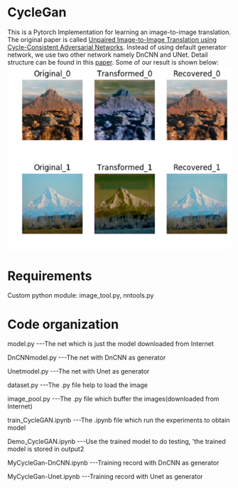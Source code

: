 # CycleGan
This is a Pytorch Implementation for learning an image-to-image translation. The original paper is called [Unpaired Image-to-Image Translation using Cycle-Consistent Adversarial Networks](https://arxiv.org/pdf/1703.10593.pdf). Instead of using default generator network, we use two other network namely DnCNN and UNet. Detail structure can be found in this [paper](https://www.google.com). Some of our result is shown below:
![alt text](CycleGan/img/result_Unet-2.png)



Requirements
============
Custom python module: image_tool.py, nntools.py



Code organization
=================
model.py         ---The net which is just the model downloaded from Internet

DnCNNmodel.py    ---The net with DnCNN as generator

Unetmodel.py     ---The net with Unet as generator

dataset.py       ---The .py file help to load the image

image_pool.py    ---The .py file which buffer the images(downloaded from Internet)

train_CycleGAN.ipynb ---The .ipynb file which run the experiments to obtain model

Demo_CycleGAN.ipynb    ---Use the trained model to do testing, 'the trained model is stored in output2

MyCycleGan-DnCNN.ipynb ---Training record with DnCNN as generator

MyCycleGan-Unet.ipynb  ---Training record with Unet as generator

